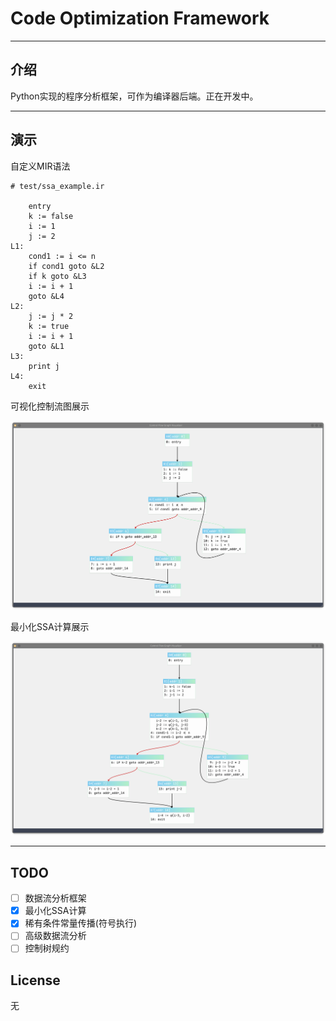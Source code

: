 # Code Optimization Framework

***

## 介绍

Python实现的程序分析框架，可作为编译器后端。正在开发中。

***
## 演示

自定义MIR语法
```
# test/ssa_example.ir

    entry
    k := false
    i := 1
    j := 2
L1:
    cond1 := i <= n
    if cond1 goto &L2
    if k goto &L3
    i := i + 1
    goto &L4
L2:
    j := j * 2
    k := true
    i := i + 1
    goto &L1
L3:
    print j
L4:
    exit
```

可视化控制流图展示

![cfg_demo](./tmp/readme_ref_img01.png)

最小化SSA计算展示

![minimal_ssa](./tmp/readme_ref_mininal_ssa.png)

***

## TODO

- [ ] 数据流分析框架
- [x] 最小化SSA计算
- [x] 稀有条件常量传播(符号执行)
- [ ] 高级数据流分析
- [ ] 控制树规约

## License

无